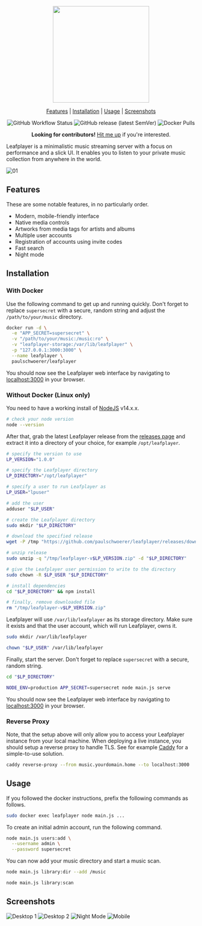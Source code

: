 <p align="center"><img width="256"src="https://user-images.githubusercontent.com/22923578/137105016-a7402b45-8e82-44d7-acff-84fc875c6212.png"></p>

<p align="center">
    <a href="#features">Features</a> | 
    <a href="#installation">Installation</a> | 
    <a href="#usage">Usage</a> | 
    <a href="#screenshots">Screenshots</a>
</p>

<p align="center">
  <img alt="GitHub Workflow Status" src="https://img.shields.io/github/workflow/status/paulschwoerer/leafplayer/build">
  <img alt="GitHub release (latest SemVer)" src="https://img.shields.io/github/v/release/paulschwoerer/leafplayer">
  <img alt="Docker Pulls" src="https://img.shields.io/docker/pulls/paulschwoerer/leafplayer">
</p>



<p align="center"><b>Looking for contributors!</b> <a href="mailto:hello@paulschwoerer.de">Hit me up</a> if you're interested.</p>

Leafplayer is a minimalistic music streaming server with a focus on performance and a slick UI. It enables you to listen to your private music collection from anywhere in the world.

![01](https://user-images.githubusercontent.com/22923578/115007130-f579e480-9ea9-11eb-9eca-70684a38949a.jpg)

## Features

These are some notable features, in no particularly order.

* Modern, mobile-friendly interface
* Native media controls
* Artworks from media tags for artists and albums  
* Multiple user accounts
* Registration of accounts using invite codes
* Fast search
* Night mode

## Installation

### With Docker

Use the following command to get up and running quickly. Don't forget to replace `supersecret` with a secure, random string and adjust the `/path/to/your/music` directory.

```sh
docker run -d \
  -e "APP_SECRET=supersecret" \
  -v "/path/to/your/music:/music:ro" \
  -v "leafplayer-storage:/var/lib/leafplayer" \
  -p "127.0.0.1:3000:3000" \
  --name leafplayer \
  paulschwoerer/leafplayer
```

You should now see the Leafplayer web interface by navigating to [localhost:3000](http://localhost:3000) in your browser.

### Without Docker (Linux only)

You need to have a working install of [NodeJS](https://nodejs.org/en/download/) v14.x.x.

```sh
# check your node version
node --version
```

After that, grab the latest Leafplayer release from the [releases page](https://github.com/paulschwoerer/leafplayer/releases) and extract it into a directory of your choice, for example `/opt/leafplayer`.

```sh
# specify the version to use
LP_VERSION="1.0.0"

# specify the Leafplayer directory
LP_DIRECTORY="/opt/leafplayer"

# specify a user to run Leafplayer as
LP_USER="lpuser"

# add the user
adduser "$LP_USER"

# create the Leafplayer directory
sudo mkdir "$LP_DIRECTORY"

# download the specified release
wget -P /tmp "https://github.com/paulschwoerer/leafplayer/releases/download/v$LP_VERSION/leafplayer-v$LP_VERSION.zip"

# unzip release
sudo unzip -q "/tmp/leafplayer-v$LP_VERSION.zip" -d "$LP_DIRECTORY"

# give the Leafplayer user permission to write to the directory
sudo chown -R $LP_USER "$LP_DIRECTORY"

# install dependencies
cd "$LP_DIRECTORY" && npm install

# finally, remove downloaded file
rm "/tmp/leafplayer-v$LP_VERSION.zip"
```

Leafplayer will use `/var/lib/leafplayer` as its storage directory. Make sure it exists and that the user account, which will run Leafplayer, owns it.

```sh
sudo mkdir /var/lib/leafplayer

chown "$LP_USER" /var/lib/leafplayer
```

Finally, start the server. Don't forget to replace `supersecret` with a secure, random string.

```sh
cd "$LP_DIRECTORY"

NODE_ENV=production APP_SECRET=supersecret node main.js serve
```

You should now see the Leafplayer web interface by navigating to [localhost:3000](http://localhost:3000) in your browser.

### Reverse Proxy

Note, that the setup above will only allow you to access your Leafplayer instance from your local machine. When deploying a live instance, you should setup a reverse proxy to handle TLS. See for example [Caddy](https://caddyserver.com/) for a simple-to-use solution.

```sh
caddy reverse-proxy --from music.yourdomain.home --to localhost:3000
```

## Usage

If you followed the docker instructions, prefix the following commands as follows.

```sh
sudo docker exec leafplayer node main.js ...
```

To create an initial admin account, run the following command.

```sh
node main.js users:add \
  --username admin \
  --password supersecret
```

You can now add your music directory and start a music scan.

```sh
node main.js library:dir --add /music

node main.js library:scan
```

## Screenshots

![Desktop 1](https://user-images.githubusercontent.com/22923578/115007273-17736700-9eaa-11eb-91bf-0d3b58c47213.jpg)
![Desktop 2](https://user-images.githubusercontent.com/22923578/115007279-180bfd80-9eaa-11eb-8cda-f963dd43810f.jpg)
![Night Mode](https://user-images.githubusercontent.com/22923578/138750415-a94988b4-cc45-4d24-9543-a26c164c4cb6.jpg)
![Mobile](https://user-images.githubusercontent.com/22923578/137108444-ef15701c-0e1e-4177-a9c5-fba3216b9db0.jpg)
